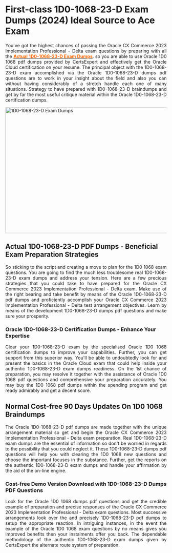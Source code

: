 <h1><strong>First-class 1D0-1068-23-D Exam Dumps (2024) Ideal Source to Ace Exam</strong></h1>
<p style="text-align: justify;"><span style="font-weight: 400;">You've got the highest chances of passing the Oracle CX Commerce 2023 Implementation Professional - Delta exam questions by preparing with all the </span><a href="https://www.certsexpert.com/1D0-1068-23-D-pdf-questions.html"><span style="color: #ff6600;"><strong>Actual 1D0-1068-23-D Exam Dumps</strong></span></a><span style="font-weight: 400;">. so you are able to use Oracle 1D0 1068 pdf dumps provided by CertsExpert and effectively get the Oracle Cloud certification on your resume. The principal object with the 1D0-1068-23-D exam accomplished via the Oracle 1D0-1068-23-D dumps pdf questions are to work in your insight about the field and also you can without having considerably of a stretch handle each one of many situations. Strategy to have prepared with 1D0-1068-23-D braindumps and get by far the most useful critique material within the Oracle 1D0-1068-23-D certification dumps.</span></p>
<p><span style="font-weight: 400;"><img style="display: block; margin-left: auto; margin-right: auto;" src="https://i.imgur.com/QKyIehK.png" alt="1D0-1068-23-D Exam Dumps" width="700" height="393" /></span></p>
<h2><strong>Actual 1D0-1068-23-D PDF Dumps - Beneficial Exam Preparation Strategies</strong></h2>
<p style="text-align: justify;"><span style="font-weight: 400;">So sticking to the script and creating a move to plan for the 1D0 1068 exam questions. You are going to find the much less troublesome real 1D0-1068-23-D exam dumps and address your tension. Here are a few precious strategies that you could take to have prepared for the Oracle CX Commerce 2023 Implementation Professional - Delta exam. Make use of the right bearing and take benefit by means of the Oracle 1D0-1068-23-D pdf dumps and proficiently accomplish your Oracle CX Commerce 2023 Implementation Professional - Delta test arrangement objectives. Learn by means of the development 1D0-1068-23-D dumps pdf questions and make sure your prosperity.</span></p>
<h3><strong>Oracle 1D0-1068-23-D Certification Dumps - Enhance Your Expertise</strong></h3>
<p style="text-align: justify;"><span style="font-weight: 400;">Clear your 1D0-1068-23-D exam by the specialised Oracle 1D0 1068 certification dumps to improve your capabilities. Further, you can get support from this superior way. You'll be able to undoubtedly look for and present the basics in the Oracle Cloud exam that could help inside your authentic 1D0-1068-23-D exam dumps readiness. On the 1st chance of preparation, you may resolve it together with the assistance of Oracle 1D0 1068 pdf questions and comprehensive your preparation accurately. You may buy the 1D0 1068 pdf dumps within the spending program and get ready admirably and get a decent score.</span></p>
<h2><strong>Normal Cost-free 90 Days Updates On 1D0 1068 Braindumps</strong></h2>
<p style="text-align: justify;"><span style="font-weight: 400;">The Oracle 1D0-1068-23-D pdf dumps are made together with the unique arrangement material so get and begin the Oracle CX Commerce 2023 Implementation Professional - Delta exam preparation. Real 1D0-1068-23-D exam dumps are the essential of information so don't be worried in regards to the possibility that you could neglect it. These 1D0-1068-23-D dumps pdf questions will help you with clearing the 1D0 1068 new questions and choose the important focuses in the substance. Further, get the reports on the authentic 1D0-1068-23-D exam dumps and handle your affirmation by the aid of the on-line engine.</span></p>
<h3><strong>Cost-free Demo Version Download with 1D0-1068-23-D Dumps PDF Questions</strong></h3>
<p style="text-align: justify;"><span style="font-weight: 400;">Look for the Oracle 1D0 1068 dumps pdf questions and get the credible example of preparation and precise responses of the Oracle CX Commerce 2023 Implementation Professional - Delta exam questions. Most successive arrangements look over the and precisely 1D0-1068-23-D pdf dumps to setup the appropriate reaction. In intriguing instances, in the event the example of the Oracle 1D0 1068 exam questions by no means gives you improved benefits then your instalments offer you back. The dependable methodology of the authentic 1D0-1068-23-D exam dumps given by CertsExpert the alternate route system of preparation.</span></p>
